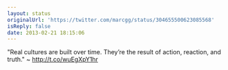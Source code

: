 ```yaml
---
layout: status
originalUrl: 'https://twitter.com/marcgg/status/304655500623085568'
isReply: false
date: 2013-02-21 18:15:06
---
```


"Real cultures are built over time. They’re the result of action, reaction, and truth." ~  http://t.co/wuEgXpY1hr
